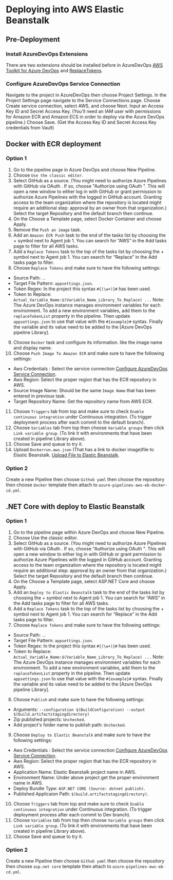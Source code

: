 # Deploying into AWS Elastic Beanstalk

## Pre-Deployment
### Install AzureDevOps Extensions
There are two extensions should be installed before in AzureDevOps [AWS Toolkit for Azure DevOps](https://marketplace.visualstudio.com/items?itemName=AmazonWebServices.aws-vsts-tools&targetId=af056fb1-e0c2-4678-9ac3-dee687452af2&utm_source=vstsproduct&utm_medium=ExtHubManageList) and [ReplaceTokens](https://marketplace.visualstudio.com/items?itemName=citrus-andriessen.cag-replace-tokens&targetId=af056fb1-e0c2-4678-9ac3-dee687452af2&utm_source=vstsproduct&utm_medium=ExtHubManageList).

### Configure AzureDevOps Service Connection
Navigate to the project in AzureDevOps then choose Project Settings. In the Project Settings page navigate to the Service Connections page. Choose Create service connection, select AWS, and choose Next. Input an Access Key ID and Secret Access Key. (You’ll need an IAM user with permissions for Amazon ECR and Amazon ECS in order to deploy via the Azure DevOps pipeline.) Choose Save. (Get the Access Key ID and Secret Access Key credentials from Vault)

## Docker with ECR deployment
### Option 1
1. Go to the pipeline page in Azure DevOps and choose New Pipeline.
2. Choose `Use the classic editor`.
3. Select GitHub as a source. (You might need to authorize Azure Pipelines with GitHub via OAuth . If so, choose "Authorize using OAuth ". This will open a new window to either log in with GitHub or grant permission to authorize Azure Pipelines with the logged in GitHub account. Granting access to the team organization where the repository is located might require an additional step: approval by an owner from that organization.) Select the target Repository and the default branch then continue.
4. On the Choose a Template page, select Docker Container and choose Apply.
5. Remove the `Push an image` task.
6. Add an `Amazon ECR Push` task to the end of the tasks list by choosing the + symbol next to Agent job 1. You can search for “AWS” in the Add tasks page to filter for all AWS tasks.
7. Add a `Replace Tokens` task to the top of the tasks list by choosing the + symbol next to Agent job 1. You can search for “Replace” in the Add tasks page to filter.
8. Choose `Replace Tokens` and make sure to have the following settings:
  - Source Path: `.`.
  - Target File Pattern: `appsettings.json`.
  - Token Regex: In the project this syntax `#{(\w+)}#` has been used.
  - Token to Replace: ` Actual_Variable_Name:$(Variable_Name_Library_To_Replace)
                        ...
                        `
Note: The Azure DevOps instance manages environment variables for each environment. To add a new environment variables, add them to the `replaceTokenList` property in the pipeline. Then update `appsettings.json` to use that value with the `#{example}#` syntax. Finally the variable and its value need to be added to the [Azure DevOps pipeline Library].
9. Choose `Docker` task and configure its information. like the image name and display name.
10. Choose `Push Image To Amazon ECR` and make sure to have the following settings:
   -  Aws Credentials : Select the service connection [Configure AzureDevOps Service Connection](#Azure_DevOps_AWS_Connection).
   -  Aws Region: Select the proper region that has the ECR repository in AWS.
   -  Source Image Name: Should be the same `Image Name` that has been entered in previous task.
   -  Target Repository Name: Get the repository name from AWS ECR.

11.  Choose `Triggers` tab from top and make sure to check `Enable continuous integration` under Continuous integration. (To trigger deployment process after each commit to the default branch).
12.  Choose `Variables` tab from top then choose `Variable groups` then click `Link variable group`. (To link it with environments that have been created in pipeline Library above).
13.  Choose Save and queue to try it.
14.  Upload `Dockerrun.aws.json` (That has a link to docker image)file to Elastic Beanstalk. [Upload File to Elastic Beanstalk](#upload_file_to_elastic_beanstalk).

### Option 2
Create a new Pipeline then choose `Github yaml` then choose the repository then choose `docker` template then attach to `azure-pipelines-aws-eb-docker-cd.yml`.

## .NET Core with deploy to Elastic Beanstalk
### Option 1
1. Go to the pipeline page within Azure DevOps and choose New Pipeline.
2. Choose Use the classic editor.
3. Select GitHub as a source. (You might need to authorize Azure Pipelines with GitHub via OAuth . If so, choose "Authorize using OAuth ". This will open a new window to either log in with GitHub or grant permission to authorize Azure Pipelines with the logged in GitHub account. Granting access to the team organization where the repository is located might require an additional step: approval by an owner from that organization.) Select the target Repository and the default branch then continue.
4. On the Choose a Template page, select ASP.NET Core and choose Apply.
5. Add an `Deploy to Elastic Beanstalk` task to the end of the tasks list by choosing the + symbol next to Agent job 1. You can search for “AWS” in the Add tasks page to filter for all AWS tasks.
6. Add a `Replace Tokens` task to the top of the tasks list by choosing the + symbol next to Agent job 1. You can search for “Replace” in the Add tasks page to filter.
7. Choose `Replace Tokens` and make sure to have the following settings:
  - Source Path: `.`.
  - Target File Pattern: `appsettings.json`.
  - Token Regex: In the project this syntax `#{(\w+)}#` has been used.
  - Token to Replace: ` Actual_Variable_Name:$(Variable_Name_Library_To_Replace)
                        ...
                        `
Note: The Azure DevOps instance manages environment variables for each environment. To add a new environment variables, add them to the `replaceTokenList` property in the pipeline. Then update `appsettings.json` to use that value with the `#{example}#` syntax. Finally the variable and its value need to be added to the [Azure DevOps pipeline Library].

8. Choose `Publish` and make sure to have the following settings:
  - Arguments: `--configuration $(BuildConfiguration) --output $(build.artifactstagingdirectory)`
  - Zip published projects: `Unchecked`.
  - Add project's folder name to publish path: `Unchecked`.

9.  Choose `Deploy to Elastic Beanstalk` and make sure to have the following settings:
  - Aws Credentials : Select the service connection [Configure AzureDevOps Service Connection](#Azure_DevOps_AWS_Connection).
  - Aws Region: Select the proper region that has the ECR repository in AWS.
  - Application Name: Elastic Beanstalk project name in AWS.
  - Environment Name: Under above project get the proper environment name in AWS.
  - Deploy Bundle Type: `ASP.NET CORE (Source: dotnet publish)`.
  - Published Applicaion Path: `$(build.artifactstagingdirectory)`.

10. Choose `Triggers` tab from top and make sure to check `Enable continuous integration` under Continuous integration. (To trigger deployment process after each commit to Dev branch).
11. Choose `Variables` tab from top then choose `Variable groups` then click `Link variable group`. (To link it with environments that have been created in pipeline Library above).
12. Choose Save and queue to try it.

### Option 2
Create a new Pipeline then choose `Github yaml` then choose the repository then choose `asp.net core` template then attach to `azure-pipelines-aws-eb-cd.yml`.
